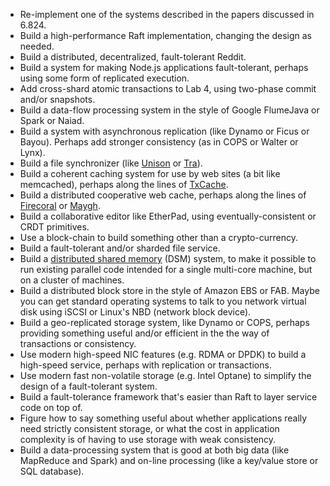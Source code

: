 - Re-implement one of the systems described in the papers discussed in 6.824.
- Build a high-performance Raft implementation, changing the design as needed.
- Build a distributed, decentralized, fault-tolerant Reddit.
- Build a system for making Node.js applications fault-tolerant, perhaps using some form of replicated execution.
- Add cross-shard atomic transactions to Lab 4, using two-phase commit and/or snapshots.
- Build a data-flow processing system in the style of Google FlumeJava or Spark or Naiad.
- Build a system with asynchronous replication (like Dynamo or Ficus or Bayou). Perhaps add stronger consistency (as in COPS or Walter or Lynx).
- Build a file synchronizer (like [Unison](http://www.cis.upenn.edu/~bcpierce/unison/) or [Tra](http://swtch.com/tra/)).
- Build a coherent caching system for use by web sites (a bit like memcached), perhaps along the lines of [TxCache](http://drkp.net/papers/txcache-osdi10.pdf).
- Build a distributed cooperative web cache, perhaps along the lines of [Firecoral](https://www.usenix.org/legacy/events/iptps09/tech/full_papers/terrace/terrace_html/) or [Maygh](http://www.ccs.neu.edu/home/amislove/publications/Maygh-EuroSys.pdf).
- Build a collaborative editor like EtherPad, using eventually-consistent or CRDT primitives.
- Use a block-chain to build something other than a crypto-currency.
- Build a fault-tolerant and/or sharded file service.
- Build a [distributed shared memory](http://www.cdf.toronto.edu/~csc469h/fall/handouts/nitzberg91.pdf) (DSM) system, to make it possible to run existing parallel code intended for a single multi-core machine, but on a cluster of machines.
- Build a distributed block store in the style of Amazon EBS or FAB. Maybe you can get standard operating systems to talk to you network virtual disk using iSCSI or Linux's NBD (network block device).
- Build a geo-replicated storage system, like Dynamo or COPS, perhaps providing something useful and/or efficient in the the way of transactions or consistency.
- Use modern high-speed NIC features (e.g. RDMA or DPDK) to build a high-speed service, perhaps with replication or transactions.
- Use modern fast non-volatile storage (e.g. Intel Optane) to simplify the design of a fault-tolerant system.
- Build a fault-tolerance framework that's easier than Raft to layer service code on top of.
- Figure how to say something useful about whether applications really need strictly consistent storage, or what the cost in application complexity is of having to use storage with weak consistency.
- Build a data-processing system that is good at both big data (like MapReduce and Spark) and on-line processing (like a key/value store or SQL database).
